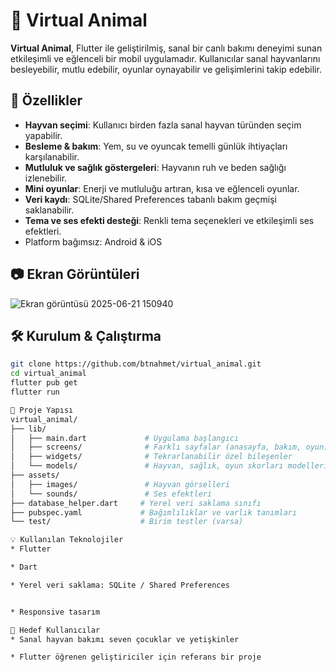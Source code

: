 # 🐾 Virtual Animal

**Virtual Animal**, Flutter ile geliştirilmiş, sanal bir canlı bakımı deneyimi sunan etkileşimli ve eğlenceli bir mobil uygulamadır. Kullanıcılar sanal hayvanlarını besleyebilir, mutlu edebilir, oyunlar oynayabilir ve gelişimlerini takip edebilir.

## 🚀 Özellikler

- **Hayvan seçimi**: Kullanıcı birden fazla sanal hayvan türünden seçim yapabilir.
- **Besleme & bakım**: Yem, su ve oyuncak temelli günlük ihtiyaçları karşılanabilir.
- **Mutluluk ve sağlık göstergeleri**: Hayvanın ruh ve beden sağlığı izlenebilir.
- **Mini oyunlar**: Enerji ve mutluluğu artıran, kısa ve eğlenceli oyunlar.
- **Veri kaydı**: SQLite/Shared Preferences tabanlı bakım geçmişi saklanabilir.
- **Tema ve ses efekti desteği**: Renkli tema seçenekleri ve etkileşimli ses efektleri.
- Platform bağımsız: Android & iOS

## 📷 Ekran Görüntüleri

![Ekran görüntüsü 2025-06-21 150940](https://github.com/user-attachments/assets/f725b3a2-da3e-43a8-8dd9-4310ddf7d99e)


## 🛠️ Kurulum & Çalıştırma

```bash
git clone https://github.com/btnahmet/virtual_animal.git
cd virtual_animal
flutter pub get
flutter run

📂 Proje Yapısı
virtual_animal/
├── lib/
│   ├── main.dart             # Uygulama başlangıcı
│   ├── screens/              # Farklı sayfalar (anasayfa, bakım, oyun)
│   ├── widgets/              # Tekrarlanabilir özel bileşenler
│   └── models/               # Hayvan, sağlık, oyun skorları modelleri
├── assets/
│   ├── images/               # Hayvan görselleri
│   └── sounds/               # Ses efektleri
├── database_helper.dart     # Yerel veri saklama sınıfı
├── pubspec.yaml             # Bağımlılıklar ve varlık tanımları
└── test/                    # Birim testler (varsa)

💡 Kullanılan Teknolojiler
* Flutter

* Dart

* Yerel veri saklama: SQLite / Shared Preferences


* Responsive tasarım

🎯 Hedef Kullanıcılar
* Sanal hayvan bakımı seven çocuklar ve yetişkinler

* Flutter öğrenen geliştiriciler için referans bir proje
